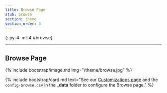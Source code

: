 ```yaml
---
title: Browse Page
stub: browse
section: theme
section_order: 3
---
```


{:.py-4 .mt-4 #browse}
***

## Browse Page

{% include bootstrap/image.md img="/theme/browse.jpg" %}

{% include bootstrap/card.md text="See our [Customizations page](customization.html) and the `config-browse.csv` in the **_data** folder to configure the Browse page." %}
